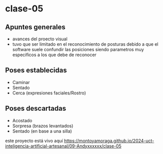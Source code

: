 # clase-05

## Apuntes generales

* avances del proecto visual
* tuvo que ser limitado en el reconocimiento de posturas debido a que el software suele confundir las posiciones siendo parametros muy especificos a los que debe de reconocer

## Poses establecidas

* Caminar
* Sentado
* Cerca (expresiones faciales/Rostro)

## Poses descartadas

* Acostado
* Sorpresa (brazos levantados)
* Sentado (en base a una silla)

este proyecto está vivo aquí <https://montoyamoraga.github.io/2024-uct-inteligencia-artificial-artesanal/09-Andyxxxxxx/clase-05>
